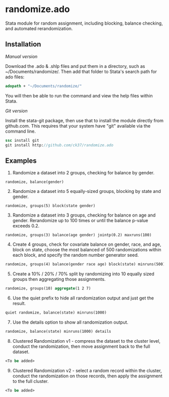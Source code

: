 randomize.ado
=============

Stata module for random assignment, including blocking, balance checking, and automated rerandomization.

Installation
--------

*Manual version*

Download the .ado & .shlp files and put them in a directory, such as ~/Documents/randomize/. Then add that folder to Stata's search path for ado files:

  ```stata
  adopath + "~/Documents/randomize/"
  ```

You will then be able to run the command and view the help files within Stata.

*Git version*

Install the stata-git package, then use that to install the module directly from github.com. This requires that your system have "git" available via the command line.

  ```stata
  ssc install git
  git install http://github.com/ck37/randomize.ado
  ```


Examples
--------

1. Randomize a dataset into 2 groups, checking for balance by gender.

  ```
  randomize, balance(gender)
  ```

2. Randomize a dataset into 5 equally-sized groups, blocking by state and gender.

  ```
  randomize, groups(5) block(state gender)
  ```

3. Randomize a dataset into 3 groups, checking for balance on age and gender. Rerandomize up to 100 times or until the balance p-value exceeds 0.2.

  ```
  randomize, groups(3) balance(age gender) jointp(0.2) maxruns(100)
  ```

4. Create 4 groups, check for covariate balance on gender, race, and age, block on state, choose the most balanced of 500 randomizations within each block, and specify the random number generator seed.

  ```stata
  randomize, groups(4) balance(gender race age) block(state) minruns(500) seed(1)
  ```

5. Create a 10% / 20% / 70% split by randomizing into 10 equally sized groups then aggregating those assignments.

  ```stata
  randomize, groups(10) aggregate(1 2 7)
  ```  

6. Use the quiet prefix to hide all randomization output and just get the result.

  ```stata
  quiet randomize, balance(state) minruns(1000)
  ```

7. Use the details option to show all randomization output.

  ```stata
  randomize, balance(state) minruns(1000) details
  ```

8. Clustered Randomization v1 - compress the dataset to the cluster level, conduct the randomization, then move assignment back to the full dataset.

  ```stata
  <To be added>
  ```

9. Clustered Randomization v2 - select a random record within the cluster, conduct the randomization on those records, then apply the assignment to the full cluster.

  ```stata
  <To be added>
  ```
